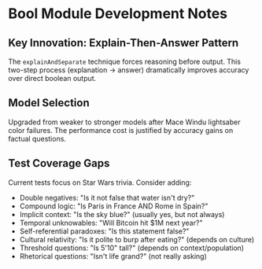 # Bool Module Development Notes

## Key Innovation: Explain-Then-Answer Pattern
The `explainAndSeparate` technique forces reasoning before output. This two-step process (explanation → answer) dramatically improves accuracy over direct boolean output.

## Model Selection
Upgraded from weaker to stronger models after Mace Windu lightsaber color failures. The performance cost is justified by accuracy gains on factual questions.

## Test Coverage Gaps
Current tests focus on Star Wars trivia. Consider adding:
- Double negatives: "Is it not false that water isn't dry?"
- Compound logic: "Is Paris in France AND Rome in Spain?"
- Implicit context: "Is the sky blue?" (usually yes, but not always)
- Temporal unknowables: "Will Bitcoin hit $1M next year?"
- Self-referential paradoxes: "Is this statement false?"
- Cultural relativity: "Is it polite to burp after eating?" (depends on culture)
- Threshold questions: "Is 5'10\" tall?" (depends on context/population)
- Rhetorical questions: "Isn't life grand?" (not really asking)